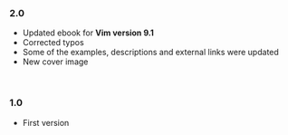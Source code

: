 <br>

### 2.0

* Updated ebook for **Vim version 9.1**
* Corrected typos
* Some of the examples, descriptions and external links were updated
* New cover image

<br>

### 1.0

* First version
